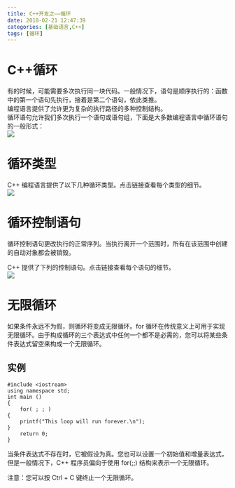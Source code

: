 ```yaml
---
title: C++开发之——循环
date: 2018-02-21 12:47:39
categories: [基础语言,C++]
tags: [循环]
---
```

# C++循环
有的时候，可能需要多次执行同一块代码。一般情况下，语句是顺序执行的：函数中的第一个语句先执行，接着是第二个语句，依此类推。  
编程语言提供了允许更为复杂的执行路径的多种控制结构。  
循环语句允许我们多次执行一个语句或语句组，下面是大多数编程语言中循环语句的一般形式：  
![][1] 
<!--more-->
# 循环类型
C++ 编程语言提供了以下几种循环类型。点击链接查看每个类型的细节。  
![][2]  
# 循环控制语句
循环控制语句更改执行的正常序列。当执行离开一个范围时，所有在该范围中创建的自动对象都会被销毁。

C++ 提供了下列的控制语句。点击链接查看每个语句的细节。  
![][3] 
# 无限循环
如果条件永远不为假，则循环将变成无限循环。for 循环在传统意义上可用于实现无限循环。由于构成循环的三个表达式中任何一个都不是必需的，您可以将某些条件表达式留空来构成一个无限循环。  
## 实例

	#include <iostream>
	using namespace std;
	int main ()
	{
		for( ; ; )
	{
      	printf("This loop will run forever.\n");
	}
		return 0;
	}
当条件表达式不存在时，它被假设为真。您也可以设置一个初始值和增量表达式，但是一般情况下，C++ 程序员偏向于使用 for(;;) 结构来表示一个无限循环。

注意：您可以按 Ctrl + C 键终止一个无限循环。  

  


[1]: http://p4fwc7skr.bkt.clouddn.com/cpp-loop.png
[2]: http://p4fwc7skr.bkt.clouddn.com/cpp-loop-type.png
[3]: http://p4fwc7skr.bkt.clouddn.com/cpp-loop-break.png
